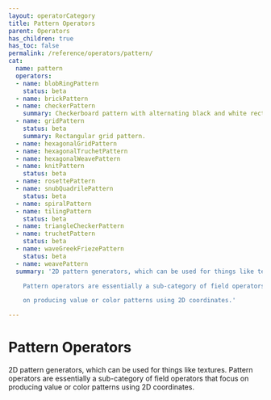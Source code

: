 ```yaml
---
layout: operatorCategory
title: Pattern Operators
parent: Operators
has_children: true
has_toc: false
permalink: /reference/operators/pattern/
cat:
  name: pattern
  operators:
  - name: blobRingPattern
    status: beta
  - name: brickPattern
  - name: checkerPattern
    summary: Checkerboard pattern with alternating black and white rectangles.
  - name: gridPattern
    status: beta
    summary: Rectangular grid pattern.
  - name: hexagonalGridPattern
  - name: hexagonalTruchetPattern
  - name: hexagonalWeavePattern
  - name: knitPattern
    status: beta
  - name: rosettePattern
  - name: snubQuadrilePattern
    status: beta
  - name: spiralPattern
  - name: tilingPattern
    status: beta
  - name: triangleCheckerPattern
  - name: truchetPattern
    status: beta
  - name: waveGreekFriezePattern
    status: beta
  - name: weavePattern
  summary: '2D pattern generators, which can be used for things like textures.

    Pattern operators are essentially a sub-category of field operators that focus

    on producing value or color patterns using 2D coordinates.'

---
```


# Pattern Operators

2D pattern generators, which can be used for things like textures.
Pattern operators are essentially a sub-category of field operators that focus
on producing value or color patterns using 2D coordinates.

